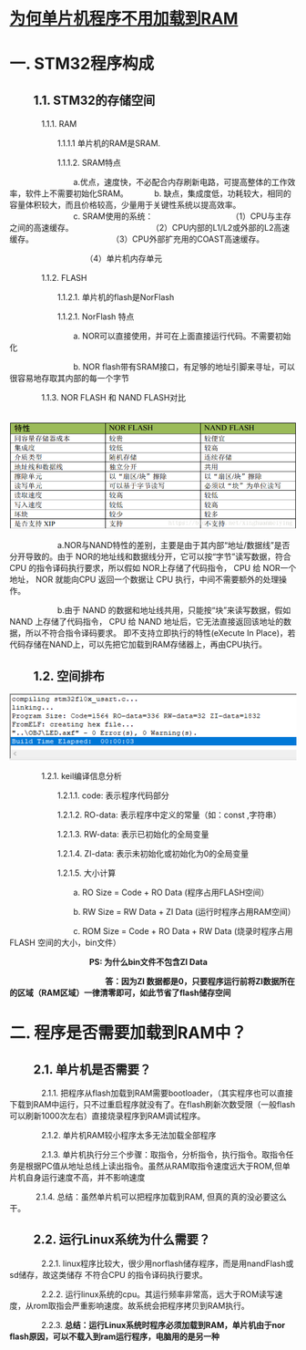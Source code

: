 # [为何单片机程序不用加载到RAM](https://www.cnblogs.com/linux-37ge/p/10531437.html)

# 一. STM32程序构成

## 　　1.1. STM32的存储空间

　　　　1.1.1. RAM

　　　　　　1.1.1.1 单片机的RAM是SRAM.

　　　　　　1.1.1.2. SRAM特点

　　　　　　　　a.优点，速度快，不必配合内存刷新电路，可提高整体的工作效率，软件上不需要初始化SRAM。
         　　　b. 缺点，集成度低，功耗较大，相同的容量体积较大，而且价格较高，少量用于关键性系统以提高效率。
　　　　　　　　c. SRAM使用的系统：
　　　　　　　　　　（1）CPU与主存之间的高速缓存。
　　　　　　　　　　（2）CPU内部的L1/L2或外部的L2高速缓存。
　　　　　　　　　　（3）CPU外部扩充用的COAST高速缓存。

　　　　　　　　　　（4）单片机内存单元

　　　　1.1.2. FLASH

　　　　　　1.1.2.1. 单片机的flash是NorFlash

　　　　　　1.1.2.1. NorFlash 特点

　　　　　　　　a. NOR可以直接使用，并可在上面直接运行代码。不需要初始化

　　　　　　　　b. NOR flash带有SRAM接口，有足够的地址引脚来寻址，可以很容易地存取其内部的每一个字节

　　　　1.1.3. NOR FLASH 和 NAND FLASH对比

　　　　　　![img](%E4%B8%BA%E4%BD%95%E5%8D%95%E7%89%87%E6%9C%BA%E7%A8%8B%E5%BA%8F%E4%B8%8D%E7%94%A8%E5%8A%A0%E8%BD%BD%E5%88%B0RAM.assets/1565092-20190314160821299-231439338.png)

　　　　　　a.NOR与NAND特性的差别，主要是由于其内部“地址/数据线”是否分开导致的。由于 NOR的地址线和数据线分开，它可以按“字节”读写数据，符合 CPU 的指令译码执行要求，所以假如 NOR上存储了代码指令， CPU 给 NOR一个地址， NOR 就能向CPU 返回一个数据让 CPU 执行，中间不需要额外的处理操作。

　　　　　　b.由于 NAND 的数据和地址线共用，只能按“块”来读写数据，假如 NAND 上存储了代码指令， CPU 给 NAND 地址后，它无法直接返回该地址的数据，所以不符合指令译码要求。 即不支持立即执行的特性(eXecute In Place)，若代码存储在NAND上，可以先把它加载到RAM存储器上，再由CPU执行。　　

## 　　1.2. 空间排布

![img](%E4%B8%BA%E4%BD%95%E5%8D%95%E7%89%87%E6%9C%BA%E7%A8%8B%E5%BA%8F%E4%B8%8D%E7%94%A8%E5%8A%A0%E8%BD%BD%E5%88%B0RAM.assets/1565092-20190314161518743-45929925.png)

　　　　1.2.1. keil编译信息分析

　　　　　　1.2.1.1. code: 表示程序代码部分

　　　　　　1.2.1.2. RO-data: 表示程序中定义的常量（如：const ,字符串）

　　　　　　1.2.1.3. RW-data: 表示已初始化的全局变量 

　　　　　　1.2.1.4. ZI-data: 表示未初始化或初始化为0的全局变量

　　　　　　1.2.1.5. 大小计算

　　　　　　　　a. RO Size = Code + RO Data   (程序占用FLASH空间）

　　　　　　　　b. RW Size = RW Data + ZI Data (运行时程序占用RAM空间）

　　　　　　　　c. ROM Size = Code + RO Data + RW Data (烧录时程序占用FLASH 空间的大小，bin文件）

　　　　　　　　　　**PS: 为什么bin文件不包含ZI Data**

　　　　　　　　　　　　**答：因为ZI 数据都是0，只要程序运行前将ZI数据所在的区域（RAM区域）一律清零即可，如此节省了flash储存空间**

# 二. 程序是否需要加载到RAM中？

## 　　2.1. 单片机是否需要？

　　　　2.1.1. 把程序从flash加载到RAM需要bootloader，（其实程序也可以直接下载到RAM中运行，只不过重启程序就没有了。在flash刷新次数受限（一般flash可以刷新1000次左右）直接烧录程序到RAM调试程序。

　　　　2.1.2. 单片机RAM较小程序太多无法加载全部程序

　　　　2.1.3. 单片机执行分三个步骤：取指令，分析指令，执行指令。取指令任务是根据PC值从地址总线上读出指令。虽然从RAM取指令速度远大于ROM,但单片机自身运行速度不高，并不影响速度

 　　　 2.1.4. 总结：虽然单片机可以把程序加载到RAM, 但真的真的没必要这么干。

## 　　2.2. 运行Linux系统为什么需要？

　　　　2.2.1. linux程序比较大，很少用norflash储存程序，而是用nandFlash或sd储存，故这类储存 不符合CPU 的指令译码执行要求。

　　　　2.2.2. 运行linux系统的cpu。其运行频率非常高，远大于ROM读写速度，从rom取指会严重影响速度。故系统会把程序拷贝到RAM执行。

　　　　2.2.3. **总结：运行Linux系统时程序必须加载到RAM，单片机由于nor flash原因，可以不载入到ram运行程序，电脑用的是另一种**